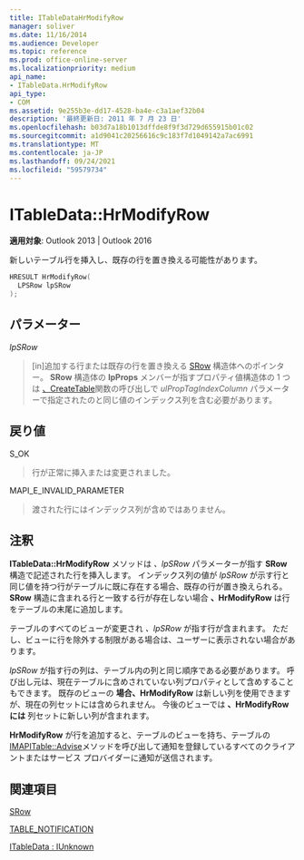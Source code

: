 ```yaml
---
title: ITableDataHrModifyRow
manager: soliver
ms.date: 11/16/2014
ms.audience: Developer
ms.topic: reference
ms.prod: office-online-server
ms.localizationpriority: medium
api_name:
- ITableData.HrModifyRow
api_type:
- COM
ms.assetid: 9e255b3e-dd17-4528-ba4e-c3a1aef32b04
description: '最終更新日: 2011 年 7 月 23 日'
ms.openlocfilehash: b03d7a18b1013dffde8f9f3d729d655915b01c02
ms.sourcegitcommit: a1d9041c20256616c9c183f7d1049142a7ac6991
ms.translationtype: MT
ms.contentlocale: ja-JP
ms.lasthandoff: 09/24/2021
ms.locfileid: "59579734"
---
```

# <a name="itabledatahrmodifyrow"></a>ITableData::HrModifyRow

  
  
**適用対象**: Outlook 2013 | Outlook 2016 
  
新しいテーブル行を挿入し、既存の行を置き換える可能性があります。
  
```cpp
HRESULT HrModifyRow(
  LPSRow lpSRow
);
```

## <a name="parameters"></a>パラメーター

 _lpSRow_
  
> [in]追加する行または既存の行を置き換える [SRow](srow.md) 構造体へのポインター。 **SRow** 構造体の **lpProps** メンバーが指すプロパティ値構造体の 1 つは [、CreateTable](createtable.md)関数の呼び出しで _ulPropTagIndexColumn_ パラメーターで指定されたのと同じ値のインデックス列を含む必要があります。 
    
## <a name="return-value"></a>戻り値

S_OK 
  
> 行が正常に挿入または変更されました。
    
MAPI_E_INVALID_PARAMETER 
  
> 渡された行にはインデックス列が含めではありません。
    
## <a name="remarks"></a>注釈

**ITableData::HrModifyRow** メソッドは _、lpSRow_ パラメーターが指す **SRow** 構造で記述された行を挿入します。 インデックス列の値が  _lpSRow_ が示す行と同じ値を持つ行がテーブルに既に存在する場合、既存の行が置き換えられる。 **SRow** 構造に含まれる行と一致する行が存在しない場合 **、HrModifyRow** は行をテーブルの末尾に追加します。 
  
テーブルのすべてのビューが変更され  _、lpSRow_ が指す行が含まれます。 ただし、ビューに行を除外する制限がある場合は、ユーザーに表示されない場合があります。 
  
_lpSRow_ が指す行の列は、テーブル内の列と同じ順序である必要があります。 呼び出し元は、現在テーブルに含めされていない列プロパティとして含めすることもできます。 既存のビューの **場合、HrModifyRow** は新しい列を使用できますが、現在の列セットには含められません。 今後のビューでは **、HrModifyRow には** 列セットに新しい列が含まれます。 
  
**HrModifyRow** が行を追加すると、テーブルのビューを持ち、テーブルの [IMAPITable::Advise](imapitable-advise.md)メソッドを呼び出して通知を登録しているすべてのクライアントまたはサービス プロバイダーに通知が送信されます。 
  
## <a name="see-also"></a>関連項目



[SRow](srow.md)
  
[TABLE_NOTIFICATION](table_notification.md)
  
[ITableData : IUnknown](itabledataiunknown.md)


